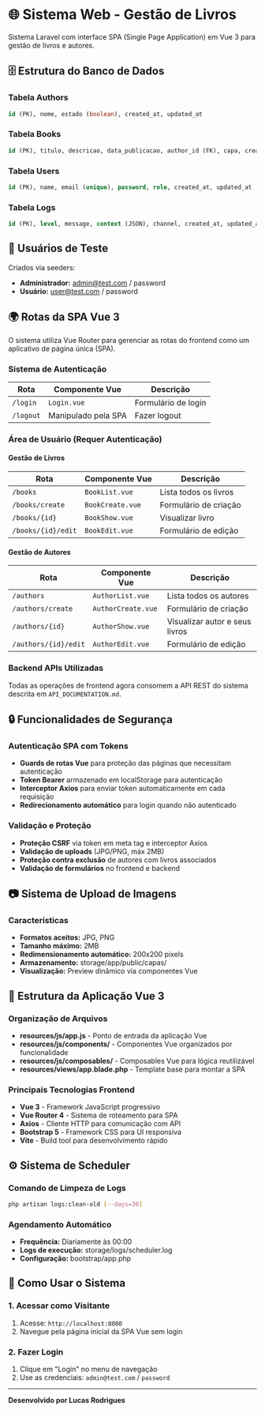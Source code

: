 # 🌐 Sistema Web - Gestão de Livros

Sistema Laravel com interface SPA (Single Page Application) em Vue 3 para gestão de livros e autores.

## 🗄️ Estrutura do Banco de Dados

### Tabela Authors

```sql
id (PK), nome, estado (boolean), created_at, updated_at
```

### Tabela Books

```sql
id (PK), titulo, descricao, data_publicacao, author_id (FK), capa, created_at, updated_at
```

### Tabela Users

```sql
id (PK), name, email (unique), password, role, created_at, updated_at
```

### Tabela Logs

```sql
id (PK), level, message, context (JSON), channel, created_at, updated_at
```

## 👤 Usuários de Teste

Criados via seeders:

- **Administrador:** admin@test.com / password
- **Usuário:** user@test.com / password

## 🌍 Rotas da SPA Vue 3

O sistema utiliza Vue Router para gerenciar as rotas do frontend como um aplicativo de página única (SPA).

### Sistema de Autenticação

| Rota      | Componente Vue      | Descrição           |
| --------- | ------------------- | ------------------- |
| `/login`  | `Login.vue`         | Formulário de login |
| `/logout` | Manipulado pela SPA | Fazer logout        |

### Área de Usuário (Requer Autenticação)

#### Gestão de Livros

| Rota               | Componente Vue   | Descrição             |
| ------------------ | ---------------- | --------------------- |
| `/books`           | `BookList.vue`   | Lista todos os livros |
| `/books/create`    | `BookCreate.vue` | Formulário de criação |
| `/books/{id}`      | `BookShow.vue`   | Visualizar livro      |
| `/books/{id}/edit` | `BookEdit.vue`   | Formulário de edição  |

#### Gestão de Autores

| Rota                 | Componente Vue     | Descrição                      |
| -------------------- | ------------------ | ------------------------------ |
| `/authors`           | `AuthorList.vue`   | Lista todos os autores         |
| `/authors/create`    | `AuthorCreate.vue` | Formulário de criação          |
| `/authors/{id}`      | `AuthorShow.vue`   | Visualizar autor e seus livros |
| `/authors/{id}/edit` | `AuthorEdit.vue`   | Formulário de edição           |

### Backend APIs Utilizadas

Todas as operações de frontend agora consomem a API REST do sistema descrita em `API_DOCUMENTATION.md`.

## 🔒 Funcionalidades de Segurança

### Autenticação SPA com Tokens

- **Guards de rotas Vue** para proteção das páginas que necessitam autenticação
- **Token Bearer** armazenado em localStorage para autenticação
- **Interceptor Axios** para enviar token automaticamente em cada requisição
- **Redirecionamento automático** para login quando não autenticado

### Validação e Proteção

- **Proteção CSRF** via token em meta tag e interceptor Axios
- **Validação de uploads** (JPG/PNG, máx 2MB)
- **Proteção contra exclusão** de autores com livros associados
- **Validação de formulários** no frontend e backend

## 📷 Sistema de Upload de Imagens

### Características

- **Formatos aceitos:** JPG, PNG
- **Tamanho máximo:** 2MB
- **Redimensionamento automático:** 200x200 pixels
- **Armazenamento:** storage/app/public/capas/
- **Visualização:** Preview dinâmico via componentes Vue

## 🔧 Estrutura da Aplicação Vue 3

### Organização de Arquivos

- **resources/js/app.js** - Ponto de entrada da aplicação Vue
- **resources/js/components/** - Componentes Vue organizados por funcionalidade
- **resources/js/composables/** - Composables Vue para lógica reutilizável
- **resources/views/app.blade.php** - Template base para montar a SPA

### Principais Tecnologias Frontend

- **Vue 3** - Framework JavaScript progressivo
- **Vue Router 4** - Sistema de roteamento para SPA
- **Axios** - Cliente HTTP para comunicação com API
- **Bootstrap 5** - Framework CSS para UI responsiva
- **Vite** - Build tool para desenvolvimento rápido

## ⚙️ Sistema de Scheduler

### Comando de Limpeza de Logs

```bash
php artisan logs:clean-old [--days=30]
```

### Agendamento Automático

- **Frequência:** Diariamente às 00:00
- **Logs de execução:** storage/logs/scheduler.log
- **Configuração:** bootstrap/app.php

## 🎯 Como Usar o Sistema

### 1. Acessar como Visitante

1. Acesse: `http://localhost:8000`
2. Navegue pela página inicial da SPA Vue sem login

### 2. Fazer Login

1. Clique em "Login" no menu de navegação
2. Use as credenciais: `admin@test.com` / `password`

---

**Desenvolvido por Lucas Rodrigues**
